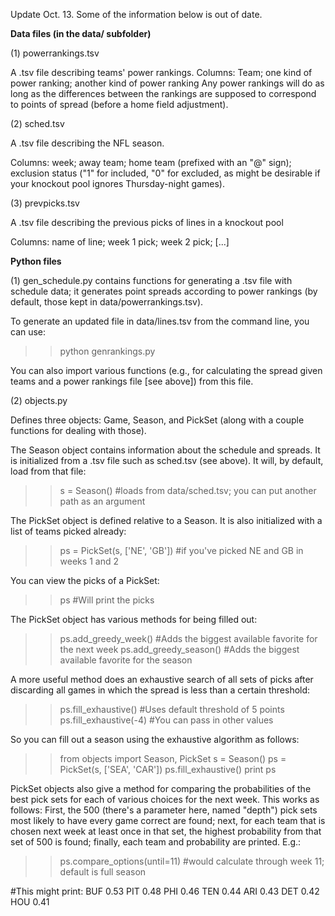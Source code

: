 Update Oct. 13. Some of the information below is out of date.

**Data files (in the data/ subfolder)**

(1) powerrankings.tsv

A .tsv file describing teams' power rankings.
Columns: Team; one kind of power ranking; another kind of power ranking
Any power rankings will do as long as the differences between the rankings are supposed to correspond to points of spread (before a home field adjustment).

(2) sched.tsv

A .tsv file describing the NFL season.

Columns: week; away team; home team (prefixed with an "@" sign); exclusion status ("1" for included, "0" for excluded, as might be desirable if your knockout pool ignores Thursday-night games).

(3) prevpicks.tsv

A .tsv file describing the previous picks of lines in a knockout pool

Columns: name of line; week 1 pick; week 2 pick; [...]

**Python files**

(1) gen_schedule.py contains functions for generating a .tsv file with schedule data; it generates point spreads according to power rankings (by default, those kept in data/powerrankings.tsv).

To generate an updated file in data/lines.tsv from the command line, you can use:

>> python genrankings.py

You can also import various functions (e.g., for calculating the spread given teams and a power rankings file [see above]) from this file.

(2) objects.py

Defines three objects: Game, Season, and PickSet (along with a couple functions for dealing with those).

The Season object contains information about the schedule and spreads. It is initialized from a .tsv file such as sched.tsv (see above). It will, by default, load from that file:

>> s = Season() #loads from data/sched.tsv; you can put another path as an argument

The PickSet object is defined relative to a Season. It is also initialized with a list of teams picked already:

>> ps = PickSet(s, ['NE', 'GB']) #if you've picked NE and GB in weeks 1 and 2

You can view the picks of a PickSet:

>> ps #Will print the picks

The PickSet object has various methods for being filled out:

>> ps.add_greedy_week() #Adds the biggest available favorite for the next week
>> ps.add_greedy_season() #Adds the biggest available favorite for the season

A more useful method does an exhaustive search of all sets of picks after discarding all games in which the spread is less than a certain threshold:

>> ps.fill_exhaustive() #Uses default threshold of 5 points
>> ps.fill_exhaustive(-4) #You can pass in other values

So you can fill out a season using the exhaustive algorithm as follows:

>> from objects import Season, PickSet
>> s = Season()
>> ps = PickSet(s, ['SEA', 'CAR'])
>> ps.fill_exhaustive()
>> print ps

PickSet objects also give a method for comparing the probabilities of the best pick sets for each of various choices for the next week. This works as follows: First, the 500 (there's a parameter here, named "depth") pick sets most likely to have every game correct are found; next, for each team that is chosen next week at least once in that set, the highest probability from that set of 500 is found; finally, each team and probability are printed. E.g.:

>> ps.compare_options(until=11) #would calculate through week 11; default is full season

 #This might print:
BUF	0.53
PIT	0.48
PHI	0.46
TEN	0.44
ARI	0.43
DET	0.42
HOU	0.41